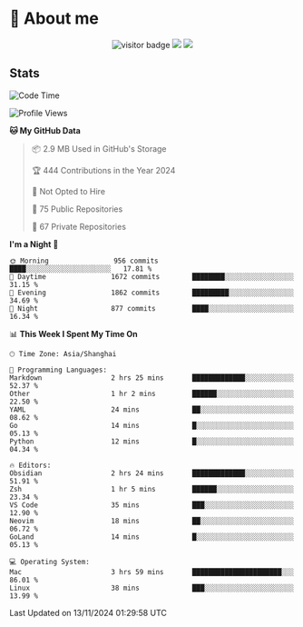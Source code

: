 <!-- ![](https://youpai.roccoshi.top/img/20200804214216.png) -->

# 🧐 About me
 
<p align="center">
<img src="https://visitor-badge.laobi.icu/badge?page_id=Lincest.Lincest&title=hits" alt="visitor badge"/>
<a href="mailto:imroccoshi@gmail.com"><img src="https://img.shields.io/badge/gmail-imroccoshi%40gmail.com-red"></a>
<a href="https://blog.roccoshi.top"><img src="https://img.shields.io/badge/blog-roccoshi-green"></a>
</p>

## Stats

<!--START_SECTION:waka-->
![Code Time](http://img.shields.io/badge/Code%20Time-1%2C669%20hrs%2057%20mins-blue)

![Profile Views](http://img.shields.io/badge/Profile%20Views-3-blue)

**🐱 My GitHub Data** 

> 📦 2.9 MB Used in GitHub's Storage 
 > 
> 🏆 444 Contributions in the Year 2024
 > 
> 🚫 Not Opted to Hire
 > 
> 📜 75 Public Repositories 
 > 
> 🔑 67 Private Repositories 
 > 
**I'm a Night 🦉** 

```text
🌞 Morning                956 commits         ████░░░░░░░░░░░░░░░░░░░░░   17.81 % 
🌆 Daytime                1672 commits        ████████░░░░░░░░░░░░░░░░░   31.15 % 
🌃 Evening                1862 commits        █████████░░░░░░░░░░░░░░░░   34.69 % 
🌙 Night                  877 commits         ████░░░░░░░░░░░░░░░░░░░░░   16.34 % 
```


📊 **This Week I Spent My Time On** 

```text
🕑︎ Time Zone: Asia/Shanghai

💬 Programming Languages: 
Markdown                 2 hrs 25 mins       █████████████░░░░░░░░░░░░   52.37 % 
Other                    1 hr 2 mins         ██████░░░░░░░░░░░░░░░░░░░   22.50 % 
YAML                     24 mins             ██░░░░░░░░░░░░░░░░░░░░░░░   08.62 % 
Go                       14 mins             █░░░░░░░░░░░░░░░░░░░░░░░░   05.13 % 
Python                   12 mins             █░░░░░░░░░░░░░░░░░░░░░░░░   04.34 % 

🔥 Editors: 
Obsidian                 2 hrs 24 mins       █████████████░░░░░░░░░░░░   51.91 % 
Zsh                      1 hr 5 mins         ██████░░░░░░░░░░░░░░░░░░░   23.34 % 
VS Code                  35 mins             ███░░░░░░░░░░░░░░░░░░░░░░   12.90 % 
Neovim                   18 mins             ██░░░░░░░░░░░░░░░░░░░░░░░   06.72 % 
GoLand                   14 mins             █░░░░░░░░░░░░░░░░░░░░░░░░   05.13 % 

💻 Operating System: 
Mac                      3 hrs 59 mins       ██████████████████████░░░   86.01 % 
Linux                    38 mins             ███░░░░░░░░░░░░░░░░░░░░░░   13.99 % 
```


 Last Updated on 13/11/2024 01:29:58 UTC
<!--END_SECTION:waka-->



